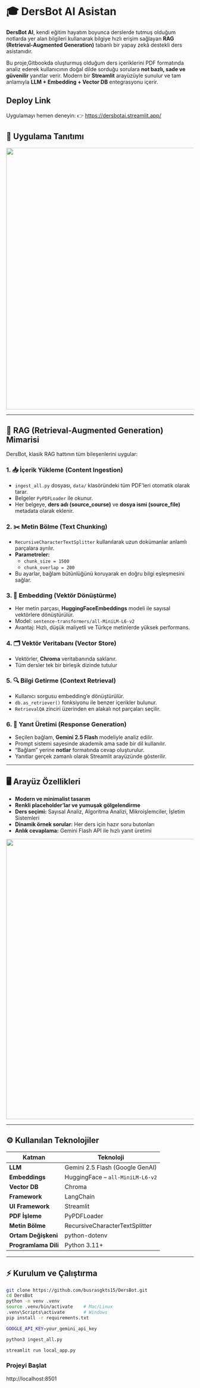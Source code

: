 # 🎓 DersBot AI Asistan

**DersBot AI**, kendi eğitim hayatım boyunca derslerde tutmuş olduğum notlarda yer alan bilgileri kullanarak bilgiye hızlı erişim sağlayan
**RAG (Retrieval-Augmented Generation)** tabanlı bir yapay zekâ destekli ders asistanıdır.

Bu proje,Gitbookda oluşturmuş olduğum ders içeriklerini PDF formatında analiz ederek
kullanıcının doğal dilde sorduğu sorulara **not bazlı, sade ve güvenilir** yanıtlar verir.
Modern bir **Streamlit** arayüzüyle sunulur ve tam anlamıyla **LLM + Embedding + Vector DB** entegrasyonu içerir.

## Deploy Link
Uygulamayı hemen deneyin:
👉 https://dersbotai.streamlit.app/

## 🎥 Uygulama Tanıtımı

<img src="assets/demo.gif" width="700">

---

## 🧠 RAG (Retrieval-Augmented Generation) Mimarisi

DersBot, klasik RAG hattının tüm bileşenlerini uygular:

### 1. 📥 İçerik Yükleme (Content Ingestion)
- `ingest_all.py` dosyası, `data/` klasöründeki tüm PDF’leri otomatik olarak tarar.
- Belgeler `PyPDFLoader` ile okunur.
- Her belgeye, **ders adı (source_course)** ve **dosya ismi (source_file)** metadata olarak eklenir.

### 2. ✂️ Metin Bölme (Text Chunking)
- `RecursiveCharacterTextSplitter` kullanılarak uzun dokümanlar anlamlı parçalara ayrılır.
- **Parametreler:**
  - `chunk_size = 1500`
  - `chunk_overlap = 200`
- Bu ayarlar, bağlam bütünlüğünü koruyarak en doğru bilgi eşleşmesini sağlar.

### 3. 🔡 Embedding (Vektör Dönüştürme)
- Her metin parçası, **HuggingFaceEmbeddings** modeli ile sayısal vektörlere dönüştürülür.
- Model: `sentence-transformers/all-MiniLM-L6-v2`
- Avantaj: Hızlı, düşük maliyetli ve Türkçe metinlerde yüksek performans.

### 4. 🗂️ Vektör Veritabanı (Vector Store)
- Vektörler, **Chroma** veritabanında saklanır.
- Tüm dersler tek bir birleşik dizinde tutulur


### 5. 🔍 Bilgi Getirme (Context Retrieval)
- Kullanıcı sorgusu embedding’e dönüştürülür.
- `db.as_retriever()` fonksiyonu ile benzer içerikler bulunur.
- `RetrievalQA` zinciri üzerinden en alakalı not parçaları seçilir.

### 6. 🧾 Yanıt Üretimi (Response Generation)
- Seçilen bağlam, **Gemini 2.5 Flash** modeliyle analiz edilir.
- Prompt sistemi sayesinde akademik ama sade bir dil kullanılır.
- “Bağlam” yerine **notlar** formatında cevap oluşturulur.
- Yanıtlar gerçek zamanlı olarak Streamlit arayüzünde gösterilir.

---

## 🖥️ Arayüz Özellikleri

- **Modern ve minimalist tasarım**
- **Renkli placeholder’lar ve yumuşak gölgelendirme**
- **Ders seçimi:** Sayısal Analiz, Algoritma Analizi, Mikroişlemciler, İşletim Sistemleri
- **Dinamik örnek sorular:** Her ders için hazır soru butonları
- **Anlık cevaplama:** Gemini Flash API ile hızlı yanıt üretimi

<img src="/assets/ekrangörüntüsü.png" width="750">


---

## ⚙️ Kullanılan Teknolojiler

| Katman | Teknoloji |
|--------|------------|
| **LLM** | Gemini 2.5 Flash (Google GenAI) |
| **Embeddings** | HuggingFace – `all-MiniLM-L6-v2` |
| **Vector DB** | Chroma |
| **Framework** | LangChain |
| **UI Framework** | Streamlit |
| **PDF İşleme** | PyPDFLoader |
| **Metin Bölme** | RecursiveCharacterTextSplitter |
| **Ortam Değişkeni** | python-dotenv |
| **Programlama Dili** | Python 3.11+ |

---


## ⚡ Kurulum ve Çalıştırma

```bash
git clone https://github.com/busrasgkts15/DersBot.git
cd DersBot
python -m venv .venv
source .venv/bin/activate    # Mac/Linux
.venv\Scripts\activate       # Windows
pip install -r requirements.txt

GOOGLE_API_KEY=your_gemini_api_key

python3 ingest_all.py

streamlit run local_app.py

````
### Projeyi Başlat
http://localhost:8501

